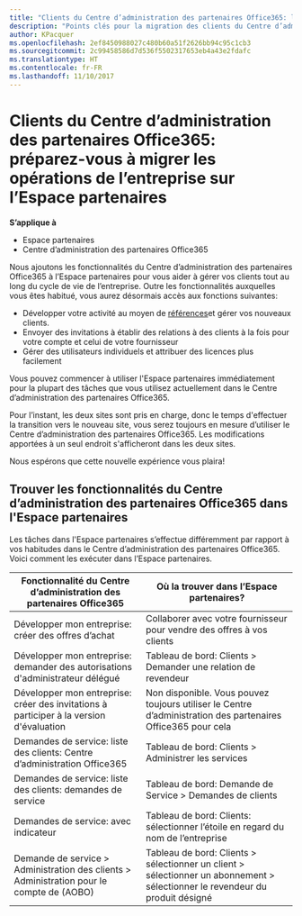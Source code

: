 ```yaml
---
title: "Clients du Centre d’administration des partenaires Office365: les opérations de l’entreprise vont migrer vers l’Espace partenaires| Espace partenaires"
description: "Points clés pour la migration des clients du Centre d’administration des partenaires Office365 vers l’Espace partenaires"
author: KPacquer
ms.openlocfilehash: 2ef8450988027c480b60a51f2626bb94c95c1cb3
ms.sourcegitcommit: 2c99458586d7d536f5502317653eb4a43e2fdafc
ms.translationtype: HT
ms.contentlocale: fr-FR
ms.lasthandoff: 11/10/2017
---
```

# <a name="office-365-partner-admin-center-customers-get-ready-to-move-business-operations-to-partner-center"></a>Clients du Centre d’administration des partenaires Office365: préparez-vous à migrer les opérations de l’entreprise sur l’Espace partenaires

**S’applique à** 

- Espace partenaires
- Centre d’administration des partenaires Office365

Nous ajoutons les fonctionnalités du Centre d’administration des partenaires Office365 à l’Espace partenaires pour vous aider à gérer vos clients tout au long du cycle de vie de l’entreprise. Outre les fonctionnalités auxquelles vous êtes habitué, vous aurez désormais accès aux fonctions suivantes: 

*  Développer votre activité au moyen de [références](referrals.md)et gérer vos nouveaux clients.
*  Envoyer des invitations à établir des relations à des clients à la fois pour votre compte et celui de votre fournisseur
*  Gérer des utilisateurs individuels et attribuer des licences plus facilement

Vous pouvez commencer à utiliser l'Espace partenaires immédiatement pour la plupart des tâches que vous utilisez actuellement dans le Centre d’administration des partenaires Office365. 

Pour l’instant, les deux sites sont pris en charge, donc le temps d'effectuer la transition vers le nouveau site, vous serez toujours en mesure d’utiliser le Centre d’administration des partenaires Office365. Les modifications apportées à un seul endroit s'afficheront dans les deux sites.

Nous espérons que cette nouvelle expérience vous plaira!

## <a name="find-office-365-partner-admin-center-features-in-partner-center"></a>Trouver les fonctionnalités du Centre d’administration des partenaires Office365 dans l'Espace partenaires

Les tâches dans l'Espace partenaires s’effectue différemment par rapport à vos habitudes dans le Centre d’administration des partenaires Office365. Voici comment les exécuter dans l’Espace partenaires.

| Fonctionnalité du Centre d’administration des partenaires Office365                       | Où la trouver dans l’Espace partenaires? | 
|   -----------------------------------------------  | -------------- |
| Développer mon entreprise: créer des offres d’achat | Collaborer avec votre fournisseur pour vendre des offres à vos clients |
| Développer mon entreprise: demander des autorisations d'administrateur délégué | Tableau de bord: Clients > Demander une relation de revendeur |
| Développer mon entreprise: créer des invitations à participer à la version d'évaluation | Non disponible. Vous pouvez toujours utiliser le Centre d’administration des partenaires Office365 pour cela |
| Demandes de service: liste des clients: Centre d’administration Office365 | Tableau de bord: Clients > Administrer les services |
| Demandes de service: liste des clients: demandes de service | Tableau de bord: Demande de Service > Demandes de clients |
| Demandes de service: avec indicateur | Tableau de bord: Clients: sélectionner l’étoile en regard du nom de l’entreprise |
| Demande de service > Administration des clients > Administration pour le compte de (AOBO) | Tableau de bord: Clients > sélectionner un client > sélectionner un abonnement > sélectionner le revendeur du produit désigné |

